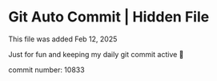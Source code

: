 # Git Auto Commit | Hidden File

This file was added Feb 12, 2025

Just for fun and keeping my daily git commit active 🤪

commit number: 10833
